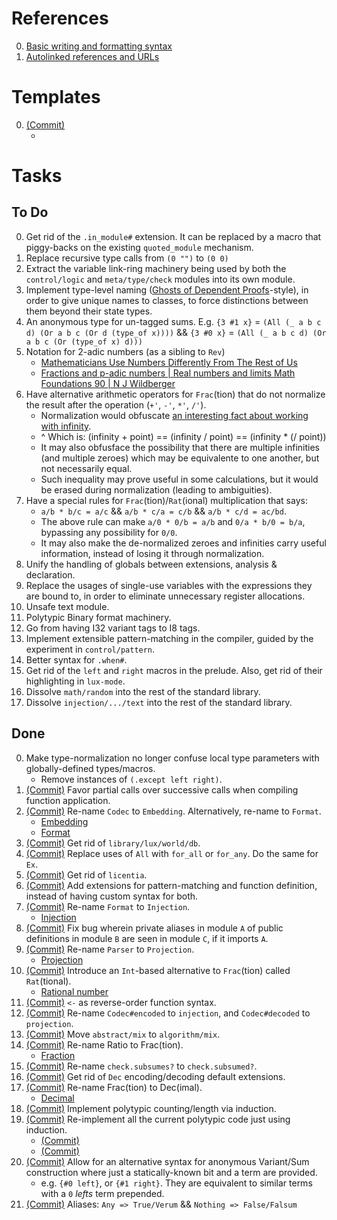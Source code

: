 # References

0. [Basic writing and formatting syntax](https://docs.github.com/en/get-started/writing-on-github/getting-started-with-writing-and-formatting-on-github/basic-writing-and-formatting-syntax)
0. [Autolinked references and URLs](https://docs.github.com/en/get-started/writing-on-github/working-with-advanced-formatting/autolinked-references-and-urls)

# Templates

0. [(Commit)](https://github.com/LuxLang/lux/commit/) 
   * []()

# Tasks

## To Do

0. Get rid of the `.in_module#` extension. It can be replaced by a macro that piggy-backs on the existing `quoted_module` mechanism.
0. Replace recursive type calls from `(0 "")` to `(0 0)`
0. Extract the variable link-ring machinery being used by both the `control/logic` and `meta/type/check` modules into its own module.
0. Implement type-level naming ([Ghosts of Dependent Proofs](https://kataskeue.com/gdp.pdf)-style), in order to give unique names to classes, to force distinctions between them beyond their state types.
0. An anonymous type for un-tagged sums. E.g. `{3 #1 x}` = `(All (_ a b c d) (Or a b c (Or d (type_of x))))` && `{3 #0 x}` = `(All (_ a b c d) (Or a b c (Or (type_of x) d)))`
0. Notation for 2-adic numbers (as a sibling to `Rev`)
   * [Mathematicians Use Numbers Differently From The Rest of Us](https://www.youtube.com/watch?v=tRaq4aYPzCc)
   * [Fractions and p-adic numbers | Real numbers and limits Math Foundations 90 | N J Wildberger](https://www.youtube.com/watch?v=XXRwlo_MHnI)
0. Have alternative arithmetic operators for `Frac`(tion) that do not
 normalize the result after the operation (`+'`, `-'`, `*'`, `/'`).
   * Normalization would obfuscate [an interesting fact about working with infinity](https://youtu.be/pE01mIrsw74?list=PL5A714C94D40392AB&t=1010).
   * ^ Which is: (infinity + point) == (infinity / point) == (infinity * (/ point))
   * It may also obfusface the possibility that there are multiple infinities (and multiple zeroes) which may be equivalente to one another, but not necessarily equal.
   * Such inequality may prove useful in some calculations, but it would be erased during normalization (leading to ambiguities).
0. Have a special rules for `Frac`(tion)/`Rat`(ional) multiplication that says:
   * `a/b * b/c = a/c` && `a/b * c/a = c/b` && `a/b * c/d = ac/bd`.
   * The above rule can make `a/0 * 0/b = a/b` and `0/a * b/0 = b/a`, bypassing any possibility for `0/0`.
   * It may also make the de-normalized zeroes and infinities carry useful information, instead of losing it through normalization.
0. Unify the handling of globals between extensions, analysis & declaration.
0. Replace the usages of single-use variables with the expressions they are bound to, in order to eliminate unnecessary register allocations.
0. Unsafe text module.
0. Polytypic Binary format machinery.
0. Go from having I32 variant tags to I8 tags.
0. Implement extensible pattern-matching in the compiler, guided by the experiment in `control/pattern`.
0. Better syntax for `.when#`.
0. Get rid of the `left` and `right` macros in the prelude. Also, get rid of their highlighting in `lux-mode`.
0. Dissolve `math/random` into the rest of the standard library.
0. Dissolve `injection/.../text` into the rest of the standard library.

## Done

0. Make type-normalization no longer confuse local type parameters with globally-defined types/macros.
   * Remove instances of `(.except left right)`.
0. [(Commit)](https://github.com/LuxLang/lux/commit/c7daf84dfd365df8da5b381dfb1d3fca9afd62a7) Favor partial calls over successive calls when compiling function application.
0. [(Commit)](https://github.com/LuxLang/lux/commit/b7fb27e49cba22cdbad5ffc034b32963b35c05f4) Re-name `Codec` to `Embedding`. Alternatively, re-name to `Format`.
   * [Embedding](https://en.wikipedia.org/wiki/Embedding)
   * [Format](https://en.wikipedia.org/wiki/Content_format)
0. [(Commit)](https://github.com/LuxLang/lux/commit/b32652a350e543d9343d8b6c859773937474ae7b) Get rid of `library/lux/world/db`.
0. [(Commit)](https://github.com/LuxLang/lux/commit/ddbbca49f87ab84d8ee8cf8568d38c27542a6e67) Replace uses of `All` with `for_all` or `for_any`. Do the same for `Ex`.
0. [(Commit)](https://github.com/LuxLang/lux/commit/ddbbca49f87ab84d8ee8cf8568d38c27542a6e67) Get rid of `licentia`.
0. [(Commit)](https://github.com/LuxLang/lux/commit/31dacc61d04fad87f0e0c6e67220f4fc83dee9cb) Add extensions for pattern-matching and function definition, instead of having custom syntax for both.
0. [(Commit)](https://github.com/LuxLang/lux/commit/ffe8cb4d1a728e2289b04eeb57f64cbababc58cd) Re-name `Format` to `Injection`.
   * [Injection](https://en.wikipedia.org/wiki/Injective_function)
0. [(Commit)](https://github.com/LuxLang/lux/commit/ffe8cb4d1a728e2289b04eeb57f64cbababc58cd) Fix bug wherein private aliases in module `A` of public definitions in module `B` are seen in module `C`, if it imports `A`.
0. [(Commit)](https://github.com/LuxLang/lux/commit/6620a2ae31aa199874497c631f704c36d9244304) Re-name `Parser` to `Projection`.
   * [Projection](https://en.wikipedia.org/wiki/Projection_(relational_algebra))
0. [(Commit)](https://github.com/LuxLang/lux/commit/6620a2ae31aa199874497c631f704c36d9244304) Introduce an `Int`-based alternative to `Frac`(tion) called `Rat`(tional).
   * [Rational number](https://en.wikipedia.org/wiki/Rational_number)
0. [(Commit)](https://github.com/LuxLang/lux/commit/b548a7ebc71cd1d8150eb57d811c39afa80f20f3) `<-` as reverse-order function syntax.
0. [(Commit)](https://github.com/LuxLang/lux/commit/b548a7ebc71cd1d8150eb57d811c39afa80f20f3) Re-name `Codec#encoded` to `injection`, and `Codec#decoded` to `projection`.
0. [(Commit)](https://github.com/LuxLang/lux/commit/7c144b96453c9aa28436dcffd90af7cbe6c323f6) Move `abstract/mix` to `algorithm/mix`.
0. [(Commit)](https://github.com/LuxLang/lux/commit/7c144b96453c9aa28436dcffd90af7cbe6c323f6) Re-name Ratio to Frac(tion).
   * [Fraction](https://en.wikipedia.org/wiki/Fraction)
0. [(Commit)](https://github.com/LuxLang/lux/commit/9291b0f9e2799063ddb09d97bd0f7ebfaaac59ee) Re-name `check.subsumes?` to `check.subsumed?`.
0. [(Commit)](https://github.com/LuxLang/lux/commit/9291b0f9e2799063ddb09d97bd0f7ebfaaac59ee) Get rid of `Dec` encoding/decoding default extensions.
0. [(Commit)](https://github.com/LuxLang/lux/commit/6fff5228b1b92c9ee37a27b584be10547f337782) Re-name Frac(tion) to Dec(imal).
   * [Decimal](https://en.wikipedia.org/wiki/Decimal)
0. [(Commit)](https://github.com/LuxLang/lux/commit/6fff5228b1b92c9ee37a27b584be10547f337782) Implement polytypic counting/length via induction.
0. [(Commit)](https://github.com/LuxLang/lux/commit/9b6682b709a5ce3d00b696dadb60d56c869edbf2) Re-implement all the current polytypic code just using induction.
   * [(Commit)](https://github.com/LuxLang/lux/commit/403d5a46c8cbada8e6eb5d457a98b1e8d9df87f3)
   * [(Commit)](https://github.com/LuxLang/lux/commit/caab080b72a358b63d6a289e0bf6e929d00873fb)
0. [(Commit)](https://github.com/LuxLang/lux/commit/caab080b72a358b63d6a289e0bf6e929d00873fb) Allow for an alternative syntax for anonymous Variant/Sum construction where just a statically-known bit and a term are provided.
   * e.g. `{#0 left}`, or `{#1 right}`. They are equivalent to similar terms with a `0` _lefts_ term prepended.
0. [(Commit)](https://github.com/LuxLang/lux/commit/403d5a46c8cbada8e6eb5d457a98b1e8d9df87f3) Aliases: `Any => True/Verum` && `Nothing => False/Falsum`


